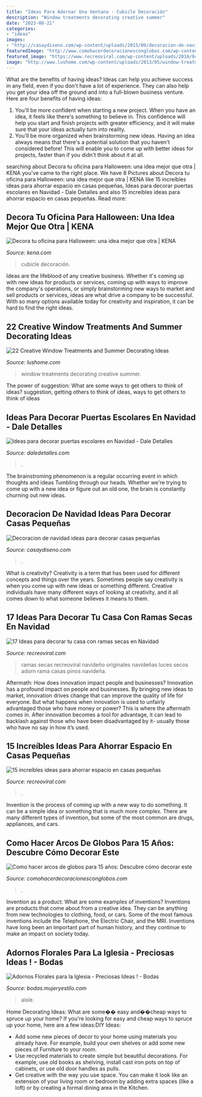 ```yaml
---
title: "Ideas Para Adornar Una Ventana - Cubicle Decoración"
description: "Window treatments decorating creative summer"
date: "2023-08-21"
categories:
- "ideas"
images:
- "http://casaydiseno.com/wp-content/uploads/2015/09/decoracion-de-navidad-ideas-para-decorar-ramas-blancas.jpg"
featuredImage: "http://www.comohacerdecoracionesconglobos.com/wp-content/uploads/2016/09/como-hacer-arcos-de-globos-para-15-años-4.jpg"
featured_image: "https://www.recreoviral.com/wp-content/uploads/2016/04/Increíbles-ideas-para-ahorrar-espacio-en-departamentos-pequeños-7.jpg"
image: "http://www.lushome.com/wp-content/uploads/2013/05/window-treatments-summer-decorating-ideas-16.jpg"
---
```



What are the benefits of having ideas?
Ideas can help you achieve success in any field, even if you don't have a lot of experience. They can also help you get your idea off the ground and into a full-blown business venture. Here are four benefits of having ideas: 
1. You'll be more confident when starting a new project. When you have an idea, it feels like there's something to believe in. This confidence will help you start and finish projects with greater efficiency, and it will make sure that your ideas actually turn into reality. 
2. You'll be more organized when brainstorming new ideas. Having an idea always means that there's a potential solution that you haven't considered before! This will enable you to come up with better ideas for projects, faster than if you didn't think about it at all. 

	

		
searching about Decora tu oficina para Halloween: una idea mejor que otra | KENA you've came to the right place. We have 8 Pictures about Decora tu oficina para Halloween: una idea mejor que otra | KENA like 15 increíbles ideas para ahorrar espacio en casas pequeñas, Ideas para decorar puertas escolares en Navidad - Dale Detalles and also 15 increíbles ideas para ahorrar espacio en casas pequeñas. Read more:
		
    
## Decora Tu Oficina Para Halloween: Una Idea Mejor Que Otra | KENA

<img loading=lazy src="https://kena.com/wp-content/uploads/2019/10/1ea8ee83d9f5b43b5064dc1f0c395605.jpg" onerror="this.onerror=null;this.src='https://tse3.mm.bing.net/th?id=OIP.JJLJeJ9l_bKfjqtUCSmrzAHaJ4&amp;pid=15.1';" alt="Decora tu oficina para Halloween: una idea mejor que otra | KENA">

_Source: kena.com_

>cubicle decoración. 

	

Ideas are the lifeblood of any creative business. Whether it's coming up with new ideas for products or services, coming up with ways to improve the company's operations, or simply brainstorming new ways to market and sell products or services, ideas are what drive a company to be successful. With so many options available today for creativity and inspiration, it can be hard to find the right ideas.

    
## 22 Creative Window Treatments And Summer Decorating Ideas

<img loading=lazy src="http://www.lushome.com/wp-content/uploads/2013/05/window-treatments-summer-decorating-ideas-16.jpg" onerror="this.onerror=null;this.src='https://tse3.mm.bing.net/th?id=OIP.9f-Iqi7HPjm9D45NsX7vnQAAAA&amp;pid=15.1';" alt="22 Creative Window Treatments and Summer Decorating Ideas">

_Source: lushome.com_

>window treatments decorating creative summer. 

	

The power of suggestion: What are some ways to get others to think of ideas?
suggestion, getting others to think of ideas, ways to get others to think of ideas

    
## Ideas Para Decorar Puertas Escolares En Navidad - Dale Detalles

<img loading=lazy src="https://i2.wp.com/www.daledetalles.com/wp-content/uploads/2017/10/Idea-para-decorar-puertas-escolares-en-Navidad2.jpg?resize=550%2C807" onerror="this.onerror=null;this.src='https://tse3.mm.bing.net/th?id=OIP.H5NqQZuh9PdbNTkctRNqVQHaK3&amp;pid=15.1';" alt="Ideas para decorar puertas escolares en Navidad - Dale Detalles">

_Source: daledetalles.com_

>. 

	

The brainstroming phenomenon is a regular occurring event in which thoughts and ideas Tumbling through our heads. Whether we're trying to come up with a new idea or figure out an old one, the brain is constantly churning out new ideas. 

    
## Decoracion De Navidad Ideas Para Decorar Casas Pequeñas

<img loading=lazy src="http://casaydiseno.com/wp-content/uploads/2015/09/decoracion-de-navidad-ideas-para-decorar-ramas-blancas.jpg" onerror="this.onerror=null;this.src='https://tse3.mm.bing.net/th?id=OIP.-1kVmNqqSl7EkuC7WtvGlAHaLF&amp;pid=15.1';" alt="Decoracion de navidad ideas para decorar casas pequeñas">

_Source: casaydiseno.com_

>. 

	

What is creativity?
Creativity is a term that has been used for different concepts and things over the years. Sometimes people say creativity is when you come up with new ideas or something different. Creative individuals have many different ways of looking at creativity, and it all comes down to what someone believes it means to them.

    
## 17 Ideas Para Decorar Tu Casa Con Ramas Secas En Navidad

<img loading=lazy src="https://www.recreoviral.com/wp-content/uploads/2017/12/Ramas-Navidad-15.jpg" onerror="this.onerror=null;this.src='https://tse1.mm.bing.net/th?id=OIP.eHMdlpmLcLWcHXDlwd7dngHaJ6&amp;pid=15.1';" alt="17 Ideas para decorar tu casa con ramas secas en Navidad">

_Source: recreoviral.com_

>ramas secas recreoviral navideño originales navideñas luces secos adorn rama casas pinos navideña. 

	

Aftermath: How does innovation impact people and businesses?
Innovation has a profound impact on people and businesses. By bringing new ideas to market, innovation drives change that can improve the quality of life for everyone. But what happens when innovation is used to unfairly advantaged those who have money or power? This is where the aftermath comes in. After innovation becomes a tool for advantage, it can lead to backlash against those who have been disadvantaged by it- usually those who have no say in how it’s used.

    
## 15 Increíbles Ideas Para Ahorrar Espacio En Casas Pequeñas

<img loading=lazy src="https://www.recreoviral.com/wp-content/uploads/2016/04/Increíbles-ideas-para-ahorrar-espacio-en-departamentos-pequeños-7.jpg" onerror="this.onerror=null;this.src='https://tse4.mm.bing.net/th?id=OIP.HIAssGj1-eSqA8koExG5FwHaLK&amp;pid=15.1';" alt="15 increíbles ideas para ahorrar espacio en casas pequeñas">

_Source: recreoviral.com_

>. 

	

Invention is the process of coming up with a new way to do something. It can be a simple idea or something that is much more complex. There are many different types of invention, but some of the most common are drugs, appliances, and cars.

    
## Como Hacer Arcos De Globos Para 15 Años: Descubre Cómo Decorar Este

<img loading=lazy src="http://www.comohacerdecoracionesconglobos.com/wp-content/uploads/2016/09/como-hacer-arcos-de-globos-para-15-años-4.jpg" onerror="this.onerror=null;this.src='https://tse1.mm.bing.net/th?id=OIP.w_LyVZw_Q9KLx-CgBmd7ZgHaI2&amp;pid=15.1';" alt="Como hacer arcos de globos para 15 años: Descubre cómo decorar este">

_Source: comohacerdecoracionesconglobos.com_

>. 

	

Invention as a product: What are some examples of inventions?
Inventions are products that come about from a creative idea. They can be anything from new technologies to clothing, food, or cars. Some of the most famous inventions include the Telephone, the Electric Chair, and the MRI. Inventions have long been an important part of human history, and they continue to make an impact on society today.

    
## Adornos Florales Para La Iglesia - Preciosas Ideas ! - Bodas

<img loading=lazy src="http://bodas.mujeryestilo.com/wp-content/uploads/2015/02/Adornos-Florales-para-la-Iglesia-11.jpg" onerror="this.onerror=null;this.src='https://tse4.mm.bing.net/th?id=OIP.13V9BoLoj3iQ_4NUP_FyCwHaLH&amp;pid=15.1';" alt="Adornos Florales para la Iglesia - Preciosas Ideas ! - Bodas">

_Source: bodas.mujeryestilo.com_

>aisle. 

	

Home Decorating Ideas: What are some�� easy and��cheap ways to spruce up your home?
If you're looking for easy and cheap ways to spruce up your home, here are a few ideas:DIY Ideas: 
- Add some new pieces of decor to your home using materials you already have. For example, build your own shelves or add some new pieces of Furniture to your room. 
- Use recycled materials to create simple but beautiful decorations. For example, use old books as shelving, install cast iron pots on top of cabinets, or use old door handles as pulls. 
- Get creative with the way you use space. You can make it look like an extension of your living room or bedroom by adding extra spaces (like a loft) or by creating a formal dining area in the Kitchen.

